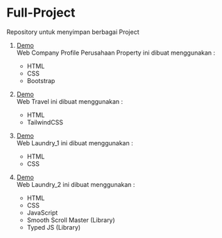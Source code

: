 # Full-Project
Repository untuk menyimpan berbagai Project

1. [Demo](https://gusalitt.github.io/Full-Project/1_Company_Profile_Perusahaan_Property/company_profile.html)                                                            
   Web Company Profile Perusahaan Property ini dibuat menggunakan :
   - HTML
   - CSS
   - Bootstrap

2. [Demo](https://gusalitt.github.io/Full-Project/2_Travel/public/Travel.html)                                                                                                  
   Web Travel ini dibuat menggunakan :
   - HTML
   - TailwindCSS

3. [Demo](https://gusalitt.github.io/Full-Project/3_Laundry_1/index.html)                                                                                                  
   Web Laundry_1 ini dibuat menggunakan :
   - HTML
   - CSS

4. [Demo](https://gusalitt.github.io/Full-Project/4_Laundry_2/index.html)                                                                                                 
   Web Laundry_2 ini dibuat menggunakan :
   - HTML
   - CSS
   - JavaScript
   - Smooth Scroll Master (Library)
   - Typed JS (Library)
   
